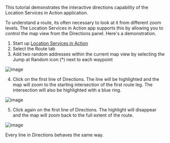 This tutorial demonstrates the interactive directions capability of the Location Services in Action application.

To understand a route, its often necessary to look at it from different zoom levels. The Location Services in Action app supports this by allowing you to control the map view from the Directions panel. Here's a demonstration.

1. Start up [Location Services in Action](https://bcgov.github.io/ols-devkit/ols-demo/index.html)
2. Select the Route tab
3. Add two random addresses within the current map view by selecting the Jump at Random icon (\*) next to each waypoint

![image](https://user-images.githubusercontent.com/11318574/134563611-80f8b2ea-75e1-4946-b201-d18931619f56.png)

4. Click on the first line of Directions. The line will be highlighted and the map will zoom to the starting intersection of the first route leg. The intersection will also be highlighted with a blue ring. 

![image](https://user-images.githubusercontent.com/11318574/134563854-65cca3cc-c5bc-47dc-aaf6-c2f3014abdce.png)

5. Click again on the first line of Directions. The highlight will disappear and the map will zoom back to the full extent of the route.

![image](https://user-images.githubusercontent.com/11318574/134564158-a09cf761-b61a-4951-a7d6-9cab8d3fa041.png)

Every line in Directions behaves the same way.


